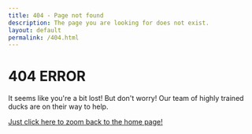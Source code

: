 ```yaml
---
title: 404 - Page not found
description: The page you are looking for does not exist.
layout: default
permalink: /404.html
---
```


# 404 ERROR
It seems like you're a bit lost! But don't worry! Our team of highly trained ducks are on their way to help.

[Just click here to zoom back to the home page!](https://uxtron-team.github.io/Uxtron-bot-docs/home)